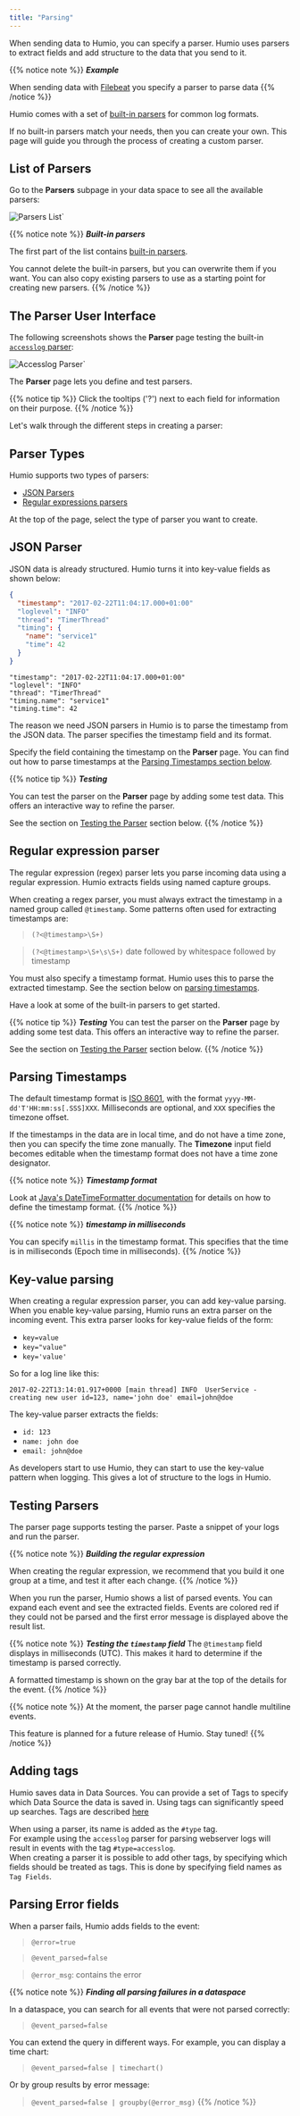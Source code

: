 ```yaml
---
title: "Parsing"
---
```


When sending data to Humio, you can specify a parser.
Humio uses parsers to extract fields and add structure to the data that you send to it.

{{% notice note %}}
***Example***

When sending data with [Filebeat](/sending_logs_to_humio/log_shippers/beats/filebeat/) you specify a parser to parse data
{{% /notice %}}

Humio comes with a set of [built-in parsers](/sending_logs_to_humio/parsers/built_in_parsers/) for
common log formats.

If no built-in parsers match your needs, then you can create your own.
This page will guide you through the process of creating a custom
parser.

## List of Parsers

Go to the **Parsers** subpage in your data space to see all the available parsers:

![Parsers List`](/images/parsers.png)

{{% notice note %}}
***Built-in parsers***

The first part of the list contains [built-in parsers](/sending_logs_to_humio/parsers/built_in_parsers/).

You cannot delete the built-in parsers, but you can overwrite them if you want.
You can also copy existing parsers to use as a starting point for creating new parsers.
{{% /notice %}}

## The Parser User Interface

The following screenshots shows the **Parser** page testing the built-in [`accesslog` parser](/sending_logs_to_humio/parsers/built_in_parsers/#accesslog):

![Accesslog Parser`](/images/accesslog-parser.png)

The **Parser** page lets you define and test parsers.

{{% notice tip %}}
Click the tooltips ('?') next to each field for information on their purpose.
{{% /notice %}}

Let's walk through the different steps in creating a parser:

<h2>Parser Types</h2>
Humio supports two types of parsers:

* [JSON Parsers](/sending_logs_to_humio/parsers/parsing/#json-parser)
* [Regular expressions parsers](/sending_logs_to_humio/parsers/parsing/#regular-expression-parser)

At the top of the page, select the type of parser you want to create.

## JSON Parser

JSON data is already structured. Humio turns it into key-value fields as shown below:

``` json
{
  "timestamp": "2017-02-22T11:04:17.000+01:00"
  "loglevel": "INFO"
  "thread": "TimerThread"
  "timing": {
    "name": "service1"
    "time": 42
  }
}
```

```
"timestamp": "2017-02-22T11:04:17.000+01:00"
"loglevel": "INFO"
"thread": "TimerThread"
"timing.name": "service1"
"timing.time": 42
```

The reason we need JSON parsers in Humio is to parse the timestamp from the JSON data.
The parser specifies the timestamp field and its format.

Specify the field containing the timestamp on the **Parser** page.
You can find out how to parse timestamps at the [Parsing Timestamps section below](/sending_logs_to_humio/parsers/parsing/#parsing-timestamps).


{{% notice tip %}}
***Testing***

You can test the parser on the **Parser** page by adding some test data. This offers an interactive way to refine the parser.

See the section on [Testing the Parser](/sending_logs_to_humio/parsers/parsing/#testing-parsers) section below.
{{% /notice %}}


## Regular expression parser

The regular expression (regex) parser lets you parse incoming data using a regular expression. Humio extracts fields using named capture groups.

<!--
{{% notice note %}}
***Regular expression syntax***

Humio uses Java regular expressions. [Refer to the Java documentation for syntax details](https://docs.oracle.com/javase/8/docs/api/java/util/regex/Pattern.html).    
{{% /notice %}}
-->

<!--
{{% notice note %}}
***Regular expression syntax***
Humio uses re2j regular expressions, which are very close to Java's regular expression syntax

Refer to the [re2j regular expression documentation](https://github.com/google/re2/wiki/Syntax) for more details on this syntax.
{{% /notice %}}
    
-->

When creating a regex parser, you must always extract the timestamp in a named group called `@timestamp`.
Some patterns often used for extracting timestamps are:

> `(?<@timestamp>\S+)`

> `(?<@timestamp>\S+\s\S+)` date followed by whitespace followed by timestamp

You must also specify a timestamp format. Humio uses this to parse the extracted timestamp.
See the section below on [parsing timestamps](/sending_logs_to_humio/parsers/parsing/#parsing-timestamps).

Have a look at some of the built-in parsers to get started.

{{% notice tip %}}
***Testing***
You can test the parser on the **Parser** page by adding some test data. This offers an interactive way to refine the parser.

See the section on [Testing the Parser](/sending_logs_to_humio/parsers/parsing/#testing-parsers) section below.
{{% /notice %}}

## Parsing Timestamps

The default timestamp format is [ISO 8601](https://en.wikipedia.org/wiki/ISO_8601), with the format `yyyy-MM-dd'T'HH:mm:ss[.SSS]XXX`. Milliseconds are optional, and `XXX` specifies the timezone offset.

If the timestamps in the data are in local time, and do not have a time zone, then you can specify the time zone manually.
The **Timezone** input field becomes editable when the timestamp format does not have a time zone designator.

{{% notice note %}}
***Timestamp format***

Look at [Java's DateTimeFormatter documentation](https://docs.oracle.com/javase/8/docs/api/java/time/format/DateTimeFormatter.html) for details on how to define the timestamp format.
{{% /notice %}}

{{% notice note %}}
***timestamp in milliseconds***

You can specify `millis` in the timestamp format. This specifies that the time is in milliseconds (Epoch time in milliseconds).
{{% /notice %}}

## Key-value parsing
When creating a regular expression parser, you can add key-value parsing.
When you enable key-value parsing, Humio runs an extra parser on the incoming event.
This extra parser looks for key-value fields of the form:

 * `key=value`
 * `key="value"`
 * `key='value'`

So for a log line like this:

`2017-02-22T13:14:01.917+0000 [main thread] INFO  UserService -  creating new user id=123, name='john doe' email=john@doe`

 The key-value parser extracts the fields:

 * `id: 123`
 * `name: john doe`
 * `email: john@doe`

As developers start to use Humio, they can start to use the key-value pattern when logging. This gives a lot of structure to the logs in Humio.

## Testing Parsers
The parser page supports testing the parser. Paste a snippet of your logs and run the parser.

{{% notice note %}}
***Building the regular expression***

When creating the regular expression, we recommend that you build it one group at a time, and test it after each change.
{{% /notice %}}

When you run the parser, Humio shows a list of parsed events. You can expand each event and see the extracted fields.
Events are colored red if they could not be parsed and the first error message is displayed above the result list.

{{% notice note %}}
***Testing the `timestamp` field***
The `@timestamp` field displays in milliseconds (UTC). This makes it hard to determine if the timestamp is parsed correctly.

A formatted timestamp is shown on the gray bar at the top of the details for the event.
{{% /notice %}}

{{% notice note %}}
At the moment, the parser page cannot handle multiline events.

This feature is planned for a future release of Humio. Stay tuned!
{{% /notice %}}

## Adding tags
Humio saves data in Data Sources. You can provide a set of Tags to specify which Data Source the data is saved in. 
Using tags can significantly speed up searches. Tags are described [here](/glossary/#tags)

When using a parser, its name is added as the `#type` tag.  
For example using the `accesslog` parser for parsing webserver logs will result in events with the tag `#type=accesslog`.   
When creating a parser it is possible to add other tags, by specifying which fields should be treated as tags. This is done by specifying field names as `Tag Fields`.

## Parsing Error fields
When a parser fails, Humio adds fields to the event:

 > `@error=true`
 
 > `@event_parsed=false`

 > `@error_msg`: contains the error

{{% notice note %}}
***Finding all parsing failures in a dataspace***

In a dataspace, you can search for all events that were not parsed correctly:
 > `@event_parsed=false`

You can extend the query in different ways. For example, you can display a time chart:

 > `@event_parsed=false | timechart()`

Or by group results by error message:

 > `@event_parsed=false | groupby(@error_msg)`
{{% /notice %}}